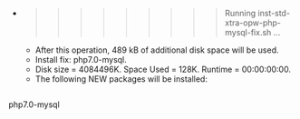 * >>>>>>>>> Running inst-std-xtra-opw-php-mysql-fix.sh ...
  * After this operation, 489 kB of additional disk space will be used.
  * Install fix: php7.0-mysql.
  * Disk size = 4084496K. Space Used = 128K. Runtime = 00:00:00:00.
  * The following NEW packages will be installed:
  ```bash
php7.0-mysql
  ```
